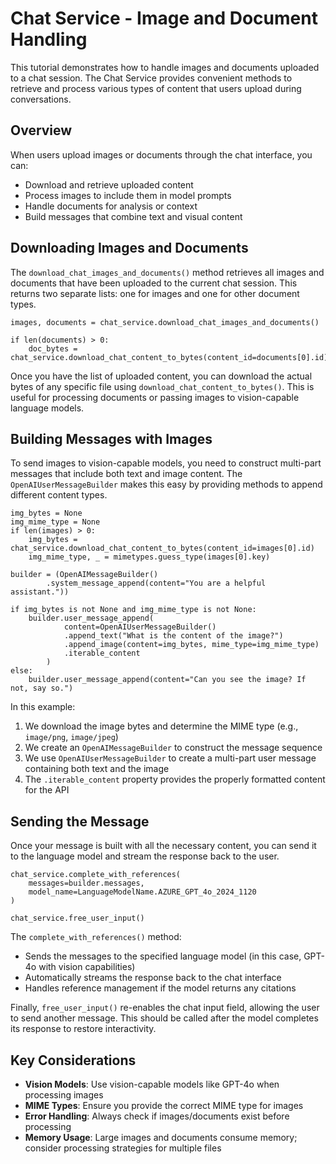 # Chat Service - Image and Document Handling

This tutorial demonstrates how to handle images and documents uploaded to a chat session. The Chat Service provides convenient methods to retrieve and process various types of content that users upload during conversations.

## Overview

When users upload images or documents through the chat interface, you can:
- Download and retrieve uploaded content
- Process images to include them in model prompts
- Handle documents for analysis or context
- Build messages that combine text and visual content

<!--

```{.python file=docs/.python_files/minimal_chat_document_app.py}
<<full_sse_setup_with_services>>
    <<chat_service_document_and_image_download>>
    <<chat_service_images_message_building>>
    <<chat_service_send_message>>
```
-->

## Downloading Images and Documents

The `download_chat_images_and_documents()` method retrieves all images and documents that have been uploaded to the current chat session. This returns two separate lists: one for images and one for other document types.

```{.python #chat_service_document_and_image_download}
images, documents = chat_service.download_chat_images_and_documents()

if len(documents) > 0:
    doc_bytes = chat_service.download_chat_content_to_bytes(content_id=documents[0].id)
```

Once you have the list of uploaded content, you can download the actual bytes of any specific file using `download_chat_content_to_bytes()`. This is useful for processing documents or passing images to vision-capable language models.

## Building Messages with Images

To send images to vision-capable models, you need to construct multi-part messages that include both text and image content. The `OpenAIUserMessageBuilder` makes this easy by providing methods to append different content types.

```{.python #chat_service_images_message_building}
img_bytes = None
img_mime_type = None
if len(images) > 0:
    img_bytes = chat_service.download_chat_content_to_bytes(content_id=images[0].id)
    img_mime_type, _ = mimetypes.guess_type(images[0].key)

builder = (OpenAIMessageBuilder()
        .system_message_append(content="You are a helpful assistant."))

if img_bytes is not None and img_mime_type is not None:
    builder.user_message_append(
            content=OpenAIUserMessageBuilder()
            .append_text("What is the content of the image?")
            .append_image(content=img_bytes, mime_type=img_mime_type)
            .iterable_content
        )
else:
    builder.user_message_append(content="Can you see the image? If not, say so.")
```

In this example:
1. We download the image bytes and determine the MIME type (e.g., `image/png`, `image/jpeg`)
2. We create an `OpenAIMessageBuilder` to construct the message sequence
3. We use `OpenAIUserMessageBuilder` to create a multi-part user message containing both text and the image
4. The `.iterable_content` property provides the properly formatted content for the API

## Sending the Message

Once your message is built with all the necessary content, you can send it to the language model and stream the response back to the user.

```{.python #chat_service_send_message}
chat_service.complete_with_references(
    messages=builder.messages,
    model_name=LanguageModelName.AZURE_GPT_4o_2024_1120
)

chat_service.free_user_input()
```

The `complete_with_references()` method:
- Sends the messages to the specified language model (in this case, GPT-4o with vision capabilities)
- Automatically streams the response back to the chat interface
- Handles reference management if the model returns any citations

Finally, `free_user_input()` re-enables the chat input field, allowing the user to send another message. This should be called after the model completes its response to restore interactivity.

## Key Considerations

- **Vision Models**: Use vision-capable models like GPT-4o when processing images
- **MIME Types**: Ensure you provide the correct MIME type for images
- **Error Handling**: Always check if images/documents exist before processing
- **Memory Usage**: Large images and documents consume memory; consider processing strategies for multiple files
